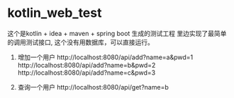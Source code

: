 # kotlin_web_test
这个是kotlin + idea + maven + spring boot 生成的测试工程
里边实现了最简单的调用测试接口, 这个没有用数据库，可以直接运行。

1. 增加一个用户
http://localhost:8080/api/add?name=a&pwd=1
http://localhost:8080/api/add?name=b&pwd=2
http://localhost:8080/api/add?name=c&pwd=3

2. 查询一个用户
http://localhost:8080/api/get?name=b
